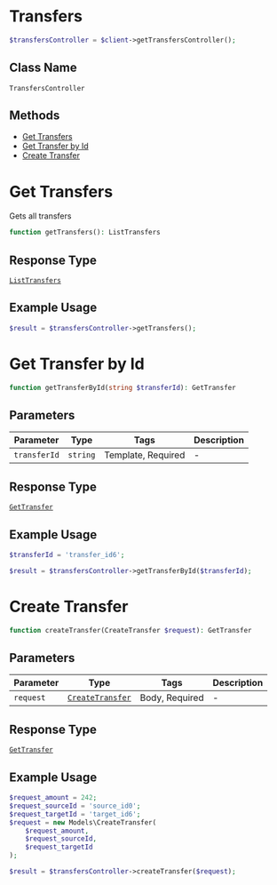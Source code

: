 # Transfers

```php
$transfersController = $client->getTransfersController();
```

## Class Name

`TransfersController`

## Methods

* [Get Transfers](/doc/controllers/transfers.md#get-transfers)
* [Get Transfer by Id](/doc/controllers/transfers.md#get-transfer-by-id)
* [Create Transfer](/doc/controllers/transfers.md#create-transfer)


# Get Transfers

Gets all transfers

```php
function getTransfers(): ListTransfers
```

## Response Type

[`ListTransfers`](/doc/models/list-transfers.md)

## Example Usage

```php
$result = $transfersController->getTransfers();
```


# Get Transfer by Id

```php
function getTransferById(string $transferId): GetTransfer
```

## Parameters

| Parameter | Type | Tags | Description |
|  --- | --- | --- | --- |
| `transferId` | `string` | Template, Required | - |

## Response Type

[`GetTransfer`](/doc/models/get-transfer.md)

## Example Usage

```php
$transferId = 'transfer_id6';

$result = $transfersController->getTransferById($transferId);
```


# Create Transfer

```php
function createTransfer(CreateTransfer $request): GetTransfer
```

## Parameters

| Parameter | Type | Tags | Description |
|  --- | --- | --- | --- |
| `request` | [`CreateTransfer`](/doc/models/create-transfer.md) | Body, Required | - |

## Response Type

[`GetTransfer`](/doc/models/get-transfer.md)

## Example Usage

```php
$request_amount = 242;
$request_sourceId = 'source_id0';
$request_targetId = 'target_id6';
$request = new Models\CreateTransfer(
    $request_amount,
    $request_sourceId,
    $request_targetId
);

$result = $transfersController->createTransfer($request);
```

